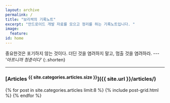 ```yaml
---
layout: archive
permalink: /
title: "보리싹의 기록노트"
excerpt: "안드로이드 개발 자료를 모으고 정리를 하는 기록노트입니다. "
image:
  feature: 
id: home
---
```


중요한것은 포기하지 않는 것이다.
더딘 것을 염려하지 말고, 멈출 것을 염려하라. --- *'아프니까 청춘이다'*
{:.shorten}

---

### [Articles <sup>{{ site.categories.articles.size }}</sup>]({{ site.url }}/articles/)

<div class="tiles">
{% for post in site.categories.articles limit:8 %}
  {% include post-grid.html %}
{% endfor %}
</div><!-- /.tiles -->
